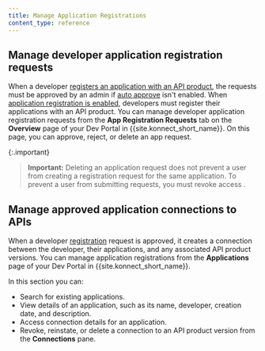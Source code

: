 ```yaml
---
title: Manage Application Registrations
content_type: reference
---
```


## Manage developer application registration requests

When a developer [registers an application with an API product](/konnect/dev-portal/register-and-create-app),
the requests must be approved by an admin if
[auto approve](/dev-portal/create-dev-portal/) isn't enabled. When
[application registration is enabled](/konnect/dev-portal/applications/enable-app-reg),
developers must register their applications with an API product. You can manage developer application registration requests from the **App Registration Requests** tab on the **Overview** page of your Dev Portal in {{site.konnect_short_name}}. On this page, you can approve, reject, or delete an app request.

{:.important}
> **Important:** Deleting an application request does not prevent a user from creating a registration request for the same application.
To prevent a user from submitting requests, you must revoke access <!-- revoke access to the API product? -->.

## Manage approved application connections to APIs

When a developer
[registration](/konnect/dev-portal/applications/dev-apps) request is approved, it creates a connection between
the developer, their applications, and any associated API product versions. You can manage application registrations from the **Applications** page of your Dev Portal in {{site.konnect_short_name}}. 

In this section you can: 

- Search for existing applications.
- View details of an application, such as its name, developer, creation date, and description.
- Access connection details for an application.
- Revoke, reinstate, or delete a connection to an API product version from the **Connections** pane. 


